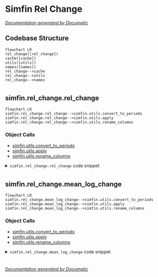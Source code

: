 # Simfin Rel Change

[_Documentation generated by Documatic_](https://www.documatic.com)

<!---Documatic-section-Codebase Structure-start--->
## Codebase Structure

<!---Documatic-block-system_architecture-start--->
```mermaid
flowchart LR
rel_change([rel_change])
cache([cache])
utils([utils])
names([names])
rel_change-->cache
rel_change-->utils
rel_change-->names
```
<!---Documatic-block-system_architecture-end--->

# #
<!---Documatic-section-Codebase Structure-end--->

<!---Documatic-section-simfin.rel_change.rel_change-start--->
## simfin.rel_change.rel_change

<!---Documatic-section-rel_change-start--->
```mermaid
flowchart LR
simfin.rel_change.rel_change-->simfin.utils.convert_to_periods
simfin.rel_change.rel_change-->simfin.utils.apply
simfin.rel_change.rel_change-->simfin.utils.rename_columns
```

### Object Calls

* [simfin.utils.convert_to_periods](3-simfin_utils.md#simfin.utils.convert_to_periods)
* [simfin.utils.apply](3-simfin_utils.md#simfin.utils.apply)
* [simfin.utils.rename_columns](3-simfin_utils.md#simfin.utils.rename_columns)

<!---Documatic-block-simfin.rel_change.rel_change-start--->
<details>
	<summary><code>simfin.rel_change.rel_change</code> code snippet</summary>

```python
@cache
def rel_change(df, freq, future, bdays=0, days=0, weeks=0, months=0, quarters=0, years=0, annualized=False, new_names=None, group_index=TICKER):
    (periods, shifted_years) = convert_to_periods(freq=freq, bdays=bdays, days=days, weeks=weeks, months=months, quarters=quarters, years=years)

    def _rel_change(df_grp):
        df_grp_result = df_grp / df_grp.shift(periods=periods)
        if future:
            df_grp_result = df_grp_result.shift(periods=-periods)
        return df_grp_result
    df_result = apply(df=df, func=_rel_change, group_index=group_index)
    if annualized:
        df_result = df_result ** (1.0 / shifted_years) - 1.0
    else:
        df_result = df_result - 1.0
    if new_names is not None:
        rename_columns(df=df_result, new_names=new_names, inplace=True)
    return df_result
```
</details>
<!---Documatic-block-simfin.rel_change.rel_change-end--->
<!---Documatic-section-rel_change-end--->

# #
<!---Documatic-section-simfin.rel_change.rel_change-end--->

<!---Documatic-section-simfin.rel_change.mean_log_change-start--->
## simfin.rel_change.mean_log_change

<!---Documatic-section-mean_log_change-start--->
```mermaid
flowchart LR
simfin.rel_change.mean_log_change-->simfin.utils.convert_to_periods
simfin.rel_change.mean_log_change-->simfin.utils.apply
simfin.rel_change.mean_log_change-->simfin.utils.rename_columns
```

### Object Calls

* [simfin.utils.convert_to_periods](3-simfin_utils.md#simfin.utils.convert_to_periods)
* [simfin.utils.apply](3-simfin_utils.md#simfin.utils.apply)
* [simfin.utils.rename_columns](3-simfin_utils.md#simfin.utils.rename_columns)

<!---Documatic-block-simfin.rel_change.mean_log_change-start--->
<details>
	<summary><code>simfin.rel_change.mean_log_change</code> code snippet</summary>

```python
@cache
def mean_log_change(df, freq, future, min_bdays=0, min_days=0, min_weeks=0, min_months=0, min_quarters=0, min_years=0, max_bdays=0, max_days=0, max_weeks=0, max_months=0, max_quarters=0, max_years=0, annualized=False, new_names=None, group_index=TICKER):
    (min_periods, min_shifted_years) = convert_to_periods(freq=freq, bdays=min_bdays, days=min_days, weeks=min_weeks, months=min_months, quarters=min_quarters, years=min_years)
    (max_periods, max_shifted_years) = convert_to_periods(freq=freq, bdays=max_bdays, days=max_days, weeks=max_weeks, months=max_months, quarters=max_quarters, years=max_years)
    assert min_periods < max_periods
    num_periods = max_periods - min_periods
    if annualized:
        x = np.arange(num_periods) / (num_periods - 1)
        shifted_years = (max_shifted_years - min_shifted_years) * x + min_shifted_years
        exponent = 1.0 / shifted_years
    else:
        exponent = 1.0 / np.arange(min_periods, max_periods)
    if not future:
        exponent = np.flip(exponent)
    exponent_sum = np.sum(exponent)
    df_log = np.log(df)

    def _dot_product(x):
        return np.sum(x * exponent)

    def _mean_log_change(df_log_grp):
        df_windowed = df_log_grp.rolling(num_periods).apply(_dot_product, raw=True)
        if future:
            df_windowed = df_windowed.shift(periods=-max_periods)
            df_mean_log_chg = (df_windowed - df_log_grp * exponent_sum) / num_periods
        else:
            df_windowed = df_windowed.shift(periods=min_periods)
            df_mean_log_chg = (df_log_grp * exponent_sum - df_windowed) / num_periods
        return df_mean_log_chg
    df_result = apply(df=df_log, func=_mean_log_change, group_index=group_index)
    if new_names is not None:
        rename_columns(df=df_result, new_names=new_names, inplace=True)
    return df_result
```
</details>
<!---Documatic-block-simfin.rel_change.mean_log_change-end--->
<!---Documatic-section-mean_log_change-end--->

# #
<!---Documatic-section-simfin.rel_change.mean_log_change-end--->

[_Documentation generated by Documatic_](https://www.documatic.com)